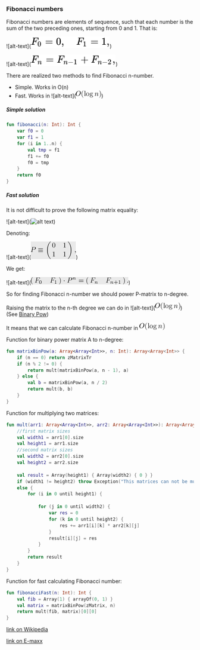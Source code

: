 ### Fibonacci numbers
Fibonacci numbers are elements of sequence, such that each number is the sum of the two preceding ones, starting from 0 and 1. That is:

![alt-text](![alt text](https://github.com/ZangievM/kotlin_algo/blob/master/src/fibonacci/images/f0_f1.svg))

![alt-text](![alt text](https://github.com/ZangievM/kotlin_algo/blob/master/src/fibonacci/images/fn.svg))

There are realized two methods to find Fibonacci n-number.

- Simple. Works in O(n)
- Fast. Works in ![alt-text](![alt text](https://github.com/ZangievM/kotlin_algo/blob/master/src/fibonacci/images/log.png))

##### Simple solution
```kotlin
fun fibonacci(n: Int): Int {
    var f0 = 0
    var f1 = 1
    for (i in 1..n) {
        val tmp = f1
        f1 += f0
        f0 = tmp
    }
    return f0
}
```

##### Fast solution
It is not difficult to prove the following matrix equality:

![alt-text](![alt text](https://github.com/ZangievM/kotlin_algo/blob/master/src/fibonacci/images/formula_fast.png))

Denoting:

![alt-text](![alt text](https://github.com/ZangievM/kotlin_algo/blob/master/src/fibonacci/images/p.png))

We get:

![alt-text](![alt text](https://github.com/ZangievM/kotlin_algo/blob/master/src/fibonacci/images/fast_final.png))

So for finding Fibonacci n-number we should power P-matrix to n-degree.

Raising the matrix to the n-th degree we can do in ![alt-text](![alt text](https://github.com/ZangievM/kotlin_algo/blob/master/src/fibonacci/images/log.png)) (See [Binary Pow](https://github.com/ZangievM/kotlin_algo/blob/master/src/binaryPow))

It means that we can calculate Fibonacci n-number in ![alt text](https://github.com/ZangievM/kotlin_algo/blob/master/src/fibonacci/images/log.png)

Function for binary power matrix A to n-degree:
```kotlin
fun matrixBinPow(a: Array<Array<Int>>, n: Int): Array<Array<Int>> {
    if (n == 0) return zMatrixTr
    if (n % 2 != 0) {
        return mult(matrixBinPow(a, n - 1), a)
    } else {
        val b = matrixBinPow(a, n / 2)
        return mult(b, b)
    }
}
```
Function for multiplying two matrices:
```kotlin
fun mult(arr1: Array<Array<Int>>, arr2: Array<Array<Int>>): Array<Array<Int>> {
    //first matrix sizes
    val width1 = arr1[0].size
    val height1 = arr1.size
    //second matrix sizes
    val width2 = arr2[0].size
    val height2 = arr2.size

    val result = Array(height1) { Array(width2) { 0 } }
    if (width1 != height2) throw Exception("This matriсes can not be multiplied")
    else {
        for (i in 0 until height1) {

            for (j in 0 until width2) {
                var res = 0
                for (k in 0 until height2) {
                    res += arr1[i][k] * arr2[k][j]
                }
                result[i][j] = res
            }
        }
        return result
    }
}
```
Function for fast calculating Fibonacci number:
```kotlin
fun fibonacciFast(n: Int): Int {
    val fib = Array(1) { arrayOf(0, 1) }
    val matrix = matrixBinPow(zMatrix, n)
    return mult(fib, matrix)[0][0]
}
``` 

[link on Wikipedia](https://en.wikipedia.org/wiki/Fibonacci_number)

[link on E-maxx](https://e-maxx.ru/algo/fibonacci_numbers)